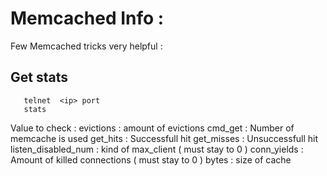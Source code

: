 # Memcached  Info :

Few Memcached tricks very helpful : 

## Get stats

```
   telnet  <ip> port
   stats
```

Value to check :
evictions : amount of evictions
cmd_get             : Number of memcache is used
get_hits            : Successfull hit
get_misses          : Unsuccessfull hit
listen_disabled_num : kind of max_client   ( must stay to 0 )
conn_yields         : Amount of killed connections ( must stay to 0 )
bytes               : size of cache
